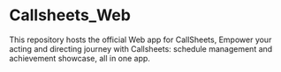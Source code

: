 # Callsheets_Web
This repository hosts the official Web app for CallSheets, Empower your acting and directing journey with Callsheets: schedule management and achievement showcase, all in one app.
